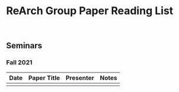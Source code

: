 ReArch Group Paper Reading List
===============================

 

Seminars
--------

### Fall 2021

| Date | Paper Title | Presenter | Notes |
|------|-------------|-----------|-------|
|      |             |           |       |

 
